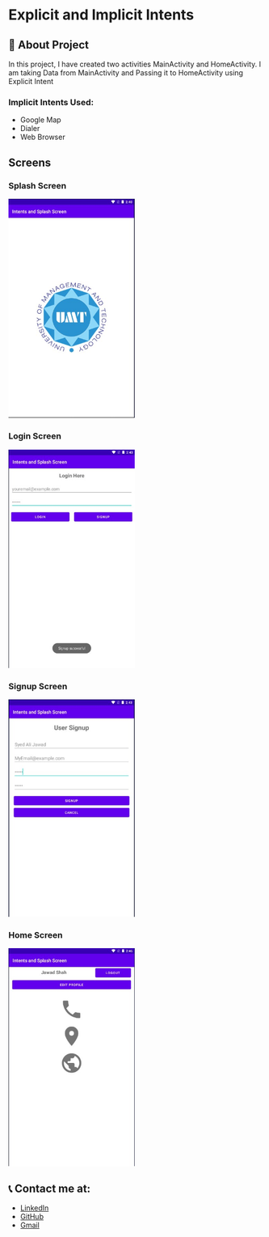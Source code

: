 # Explicit and Implicit Intents

## 📝 About Project

In this project, I have created two activities MainActivity and HomeActivity. I am taking Data from MainActivity and Passing it to HomeActivity using Explicit Intent

### Implicit Intents Used:

- Google Map
- Dialer
- Web Browser

## Screens

### Splash Screen

<img src="https://github.com/alijawad1511/Explicit_Intent_Android/blob/master/images/Splash%20Screen.jpg" width="250" />

### Login Screen

<img src="https://github.com/alijawad1511/Explicit_Intent_Android/blob/master/images/Login%20Screen.jpg" width="250" />

### Signup Screen

<img src="https://github.com/alijawad1511/Explicit_Intent_Android/blob/master/images/SIgnup%20Screen.jpg" width="250" />

### Home Screen

<img src="https://github.com/alijawad1511/Explicit_Intent_Android/blob/master/images/Home%20Screen.jpg" width="250" />

## 📞 Contact me at:

- [LinkedIn](https://www.linkedin.com/in/alijawad1511)
- [GitHub](https://github.com/alijawad1511)
- [Gmail](mailto:jawad.bukhari1511@gmail.com)
